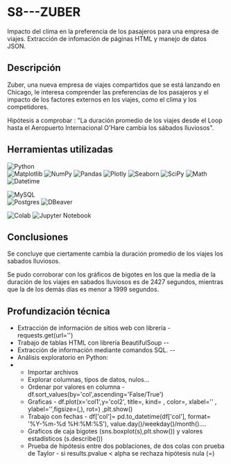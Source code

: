 # S8---ZUBER
Impacto del clima en la preferencia de los pasajeros para una empresa de viajes. 
Extracción de infomación de páginas HTML y manejo de datos JSON.

## Descripción
Zuber, una nueva empresa de viajes compartidos que se está lanzando en Chicago, le interesa comprender las preferencias de los pasajeros y el impacto de los factores externos en los viajes, como el clima y los competidores.

Hipótesis a comprobar : "La duración promedio de los viajes desde el Loop hasta el Aeropuerto Internacional O'Hare cambia los sábados lluviosos".

## Herramientas utilizadas
![Python](https://img.shields.io/badge/:Python-024A86?style=for-the-badge&logo=python&logoColor=white&labelColor=101010)</br>
![Matplotlib](https://img.shields.io/badge/Matplotlib-%23ffffff.svg?style=for-the-badge&logo=Matplotlib&logoColor=black)
![NumPy](https://img.shields.io/badge/numpy-%23013243.svg?style=for-the-badge&logo=numpy&logoColor=white)
![Pandas](https://img.shields.io/badge/pandas-%23150458.svg?style=for-the-badge&logo=pandas&logoColor=white)
![Plotly](https://img.shields.io/badge/Plotly-%233F4F75.svg?style=for-the-badge&logo=plotly&logoColor=white)
![Seaborn](https://img.shields.io/badge/seaborn-%233F4F75.svg?style=for-the-badge&logo=seaborn&logoColor=white)
![SciPy](https://img.shields.io/badge/SciPy-%230C55A5.svg?style=for-the-badge&logo=scipy&logoColor=%white)
![Math](https://img.shields.io/badge/math-%233F4F75.svg?style=for-the-badge&logo=math&logoColor=white)
![Datetime](https://img.shields.io/badge/datetime-%233F4F75.svg?style=for-the-badge&logo=datetime&logoColor=white)

![MySQL](https://img.shields.io/badge/:MySQL-E36B26?style=for-the-badge&logo=mysql&logoColor=white&labelColor=101010)</br>
![Postgres](https://img.shields.io/badge/postgres-%23316192.svg?style=for-the-badge&logo=postgresql&logoColor=white)
![DBeaver](https://img.shields.io/badge/dbeaver-382923?style=for-the-badge&logo=dbeaver&logoColor=white)


![Colab](https://img.shields.io/badge/Colab-F9AB00?style=for-the-badge&logo=googlecolab&color=525252)
![Jupyter Notebook](https://img.shields.io/badge/jupyter-%23FA0F00.svg?style=for-the-badge&logo=jupyter&logoColor=white)


## Conclusiones 
Se concluye que ciertamente cambia la duración promedio de los viajes los sabados lluviosos.

Se pudo corroborar con los gráficos de bigotes en los que la media de la duración de los viajes en sabados lluviosos es de 2427 segundos, mientras que la de los demás días es menor a 1999 segundos.

## Profundización técnica

* Extracción de información de sitios web con librería - requests.get(url='')
* Trabajo de tablas HTML con librería BeautifulSoup
--
*  Extracción de información mediante comandos SQL.
--
*  Análisis exploratorio en Python:
*  * Importar archivos
   * Explorar columnas, tipos de datos, nulos...
   * Ordenar por valores en columna - df.sort_values(by='col',ascending='False/True')
   * Graficas - df.plot(x='col1',y='col2', title=, kind= , color=, xlabel='' , ylabel='',figsize=(,), rot=) ,plt.show()
   * Trabajo con fechas - df['col']= pd.to_datetime(df['col'],  format= '%Y-%m-%d  %H:%M:%S'), value.day()/weekday()/month()....
   * Graficos de caja bigotes (sns.boxplot(s),plt.show()) y valores estadísticos (s.describe())
   * Prueba de hipótesis entre dos poblaciones, de dos colas con prueba de Taylor - si results.pvalue < alpha se rechaza hipótesis nula (=)
